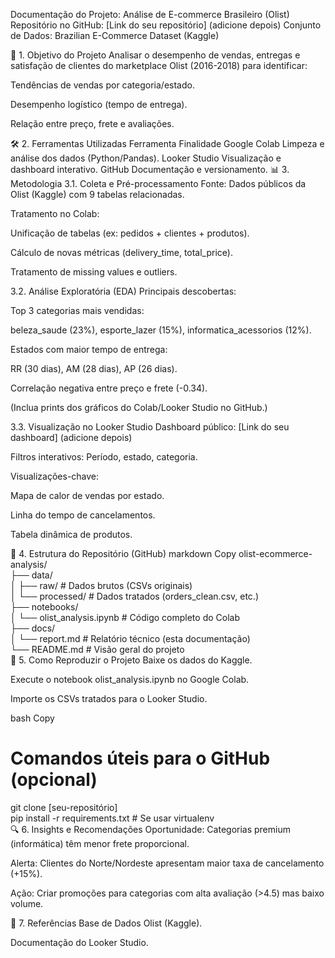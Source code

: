 Documentação do Projeto: Análise de E-commerce Brasileiro (Olist)
Repositório no GitHub: [Link do seu repositório] (adicione depois)
Conjunto de Dados: Brazilian E-Commerce Dataset (Kaggle)

📌 1. Objetivo do Projeto
Analisar o desempenho de vendas, entregas e satisfação de clientes do marketplace Olist (2016-2018) para identificar:

Tendências de vendas por categoria/estado.

Desempenho logístico (tempo de entrega).

Relação entre preço, frete e avaliações.

🛠️ 2. Ferramentas Utilizadas
Ferramenta	Finalidade
Google Colab	Limpeza e análise dos dados (Python/Pandas).
Looker Studio	Visualização e dashboard interativo.
GitHub	Documentação e versionamento.
📊 3. Metodologia
3.1. Coleta e Pré-processamento
Fonte: Dados públicos da Olist (Kaggle) com 9 tabelas relacionadas.

Tratamento no Colab:

Unificação de tabelas (ex: pedidos + clientes + produtos).

Cálculo de novas métricas (delivery_time, total_price).

Tratamento de missing values e outliers.

3.2. Análise Exploratória (EDA)
Principais descobertas:

Top 3 categorias mais vendidas:

beleza_saude (23%), esporte_lazer (15%), informatica_acessorios (12%).

Estados com maior tempo de entrega:

RR (30 dias), AM (28 dias), AP (26 dias).

Correlação negativa entre preço e frete (-0.34).

(Inclua prints dos gráficos do Colab/Looker Studio no GitHub.)

3.3. Visualização no Looker Studio
Dashboard público: [Link do seu dashboard] (adicione depois)

Filtros interativos: Período, estado, categoria.

Visualizações-chave:

Mapa de calor de vendas por estado.

Linha do tempo de cancelamentos.

Tabela dinâmica de produtos.

📂 4. Estrutura do Repositório (GitHub)
markdown
Copy
olist-ecommerce-analysis/  
├── data/  
│   ├── raw/                  # Dados brutos (CSVs originais)  
│   └── processed/            # Dados tratados (orders_clean.csv, etc.)  
├── notebooks/  
│   └── olist_analysis.ipynb  # Código completo do Colab  
├── docs/  
│   └── report.md             # Relatório técnico (esta documentação)  
└── README.md                 # Visão geral do projeto  
📌 5. Como Reproduzir o Projeto
Baixe os dados do Kaggle.

Execute o notebook olist_analysis.ipynb no Google Colab.

Importe os CSVs tratados para o Looker Studio.

bash
Copy
# Comandos úteis para o GitHub (opcional)  
git clone [seu-repositório]  
pip install -r requirements.txt  # Se usar virtualenv  
🔍 6. Insights e Recomendações
Oportunidade: Categorias premium (informática) têm menor frete proporcional.

Alerta: Clientes do Norte/Nordeste apresentam maior taxa de cancelamento (+15%).

Ação: Criar promoções para categorias com alta avaliação (>4.5) mas baixo volume.

📜 7. Referências
Base de Dados Olist (Kaggle).

Documentação do Looker Studio.

